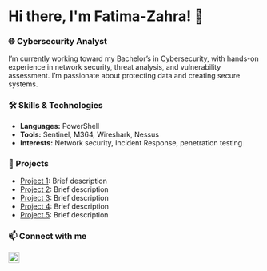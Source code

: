 # Hi there, I'm Fatima-Zahra! 👋

### 🌐 Cybersecurity Analyst
I’m currently working toward my Bachelor’s in Cybersecurity, with hands-on experience in network security, threat analysis, and vulnerability assessment. I’m passionate about protecting data and creating secure systems.

### 🛠 Skills & Technologies
  - **Languages:** PowerShell
  - **Tools:** Sentinel, M364, Wireshark, Nessus
  - **Interests:** Network security, Incident Response, penetration testing

### 🔗 Projects
  - [Project 1](https://github.com/YourUsername/Project1): Brief description
  - [Project 2](https://github.com/YourUsername/Project2): Brief description
  - [Project 3](https://github.com/YourUsername/Project1): Brief description
  - [Project 4](https://github.com/YourUsername/Project2): Brief description
  - [Project 5](https://github.com/YourUsername/Project1): Brief description

### 📫 Connect with me

[<img align="left" alt="ZahraMac | LinkedIn" width="22px" src="https://cdn.jsdelivr.net/npm/simple-icons@v3/icons/linkedin.svg" />][linkedin]

[linkedin]: https://www.linkedin.com/in/fatima-zahra-machichi-b2819788
